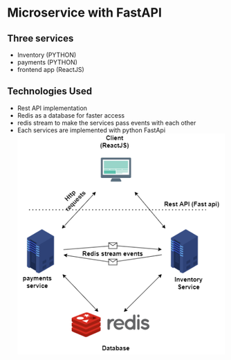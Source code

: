 # Microservice with FastAPI 

## Three services
* Inventory (PYTHON)
* payments (PYTHON)
* frontend app (ReactJS)

## Technologies Used
  - Rest API implementation
  - Redis as a database for faster access
  - redis stream to make the services pass events with each other
  - Each services are implemented with python FastApi 
![Alt text](./microservice-rest-api.png?raw=true "Title")
